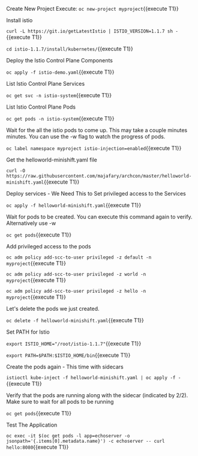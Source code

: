 Create New Project
Execute: `oc new-project myproject`{{execute T1}}
 
Install istio

`curl -L https://git.io/getLatestIstio | ISTIO_VERSION=1.1.7 sh -`{{execute T1}}

`cd istio-1.1.7/install/kubernetes/`{{execute T1}}

Deploy the Istio Control Plane Components

`oc apply -f istio-demo.yaml`{{execute T1}}

List Istio Control Plane Services

`oc get svc -n istio-system`{{execute T1}}

List Istio Control Plane Pods

`oc get pods -n istio-system`{{execute T1}}

Wait for the all the istio pods to come up. This may take a couple minutes minutes. You can use the -w flag to watch the progress of pods.

`oc label namespace myproject istio-injection=enabled`{{execute T1}}
  
Get the helloworld-minishift.yaml file

`curl -O https://raw.githubusercontent.com/majafary/archcon/master/helloworld-minishift.yaml`{{execute T1}}
 
Deploy services - We Need This to Set privileged access to the Services

`oc apply -f helloworld-minishift.yaml`{{execute T1}}

Wait for pods to be created. You can execute this command again to verify. Alternatively use -w

`oc get pods`{{execute T1}}

Add privileged access to the pods

`oc adm policy add-scc-to-user privileged -z default -n myproject`{{execute T1}}

`oc adm policy add-scc-to-user privileged -z world -n myproject`{{execute T1}}

`oc adm policy add-scc-to-user privileged -z hello -n myproject`{{execute T1}}

Let's delete the pods we just created.

`oc delete -f helloworld-minishift.yaml`{{execute T1}}
  
Set PATH for Istio

`export ISTIO_HOME="/root/istio-1.1.7"`{{execute T1}}

`export PATH=$PATH:$ISTIO_HOME/bin`{{execute T1}}

Create the pods again - This time with sidecars

`istioctl kube-inject -f helloworld-minishift.yaml | oc apply -f -`{{execute T1}}

Verify that the pods are running along with the sidecar (indicated by 2/2). Make sure to wait for all pods to be running

`oc get pods`{{execute T1}}

Test The Application

`oc exec -it $(oc get pods -l app=echoserver -o jsonpath='{.items[0].metadata.name}') -c echoserver -- curl hello:8080`{{execute T1}}